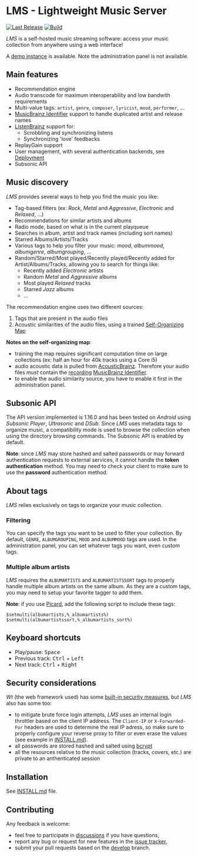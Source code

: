 # LMS - Lightweight Music Server

[![Last Release](https://img.shields.io/github/v/release/epoupon/lms?logo=github&label=latest)](https://github.com/epoupon/lms/releases) [![Build](https://img.shields.io/github/workflow/status/epoupon/lms/Build?logo=github)](https://github.com/epoupon/lms/actions)

_LMS_ is a self-hosted music streaming software: access your music collection from anywhere using a web interface!

A [demo instance](http://lms-demo.poupon.dev) is available. Note the administration panel is not available.

## Main features
* Recommendation engine
* Audio transcode for maximum interoperability and low bandwith requirements
* Multi-value tags: `artist`, `genre`, `composer`, `lyricist`, `mood`, `performer`, ...
* [MusicBrainz Identifier](https://musicbrainz.org/doc/MusicBrainz_Identifier) support to handle duplicated artist and release names
* [ListenBrainz](https://listenbrainz.org) support for:
  * Scrobbling and synchronizing listens
  * Synchronizing 'love' feedbacks
* ReplayGain support
* User management, with several authentication backends, see [Deployment](INSTALL.md#deployment)
* Subsonic API

## Music discovery
_LMS_ provides several ways to help you find the music you like:
* Tag-based filters (ex: _Rock_, _Metal_ and _Aggressive_, _Electronic_ and _Relaxed_, ...)
* Recommendations for similar artists and albums
* Radio mode, based on what is in the current playqueue
* Searches in album, artist and track names (including sort names)
* Starred Albums/Artists/Tracks
* Various tags to help you filter your music: _mood_, _albummood_, _albumgenre_, _albumgrouping_, ...
* Random/Starred/Most played/Recently played/Recently added for Artist/Albums/Tracks, allowing you to search for things like:
  * Recently added _Electronic_ artists
  * Random _Metal_ and _Aggressive_ albums
  * Most played _Relaxed_ tracks
  * Starred _Jazz_ albums
  * ...

The recommendation engine uses two different sources:
1. Tags that are present in the audio files
2. Acoustic similarities of the audio files, using a trained [Self-Organizing Map](https://en.wikipedia.org/wiki/Self-organizing_map)

__Notes on the self-organizing map__:
* training the map requires significant computation time on large collections (ex: half an hour for 40k tracks using a Core i5)
* audio acoustic data is pulled from [AcousticBrainz](https://acousticbrainz.org/). Therefore your audio files _must_ contain the [recording](https://musicbrainz.org/doc/Recording) [MusicBrainz Identifier](https://musicbrainz.org/doc/MusicBrainz_Identifier).
* to enable the audio similarity source, you have to enable it first in the administration panel.

## Subsonic API
The API version implemented is 1.16.0 and has been tested on _Android_ using _Subsonic Player_, _Ultrasonic_ and _DSub_.
Since _LMS_ uses metadata tags to organize music, a compatibility mode is used to browse the collection when using the directory browsing commands.
The Subsonic API is enabled by default.

__Note__: since _LMS_ may store hashed and salted passwords or may forward authentication requests to external services, it cannot handle the __token authentication__ method. You may need to check your client to make sure to use the __password__ authentication method.

## About tags
_LMS_ relies exclusively on tags to organize your music collection.

### Filtering
You can specify the tags you want to be used to filter your collection. By default, `GENRE`, `ALBUMGROUPING`, `MOOD` and `ALBUMMOOD` tags are used.
In the administration  panel, you can set whatever tags you want, even custom tags.

### Multiple album artists
_LMS_ requires the `ALBUMARTISTS` and `ALBUMARTISTSSORT` tags to properly handle multiple album artists on the same album. As they are a custom tags, you may need to setup your favorite tagger to add them.

__Note__: if you use [Picard](https://picard.musicbrainz.org/), add the following script to include these tags:
```
$setmulti(albumartists,%_albumartists%)
$setmulti(albumartistssort,%_albumartists_sort%)
```

## Keyboard shortcuts
* Play/pause: <kbd>Space</bbd>
* Previous track: <kbd>Ctrl</kbd> + <kbd>Left</kbd>
* Next track: <kbd>Ctrl</kbd> + <kbd>Right</kbd>

## Security considerations
_Wt_ (the web framework used) has some [built-in security measures](https://www.webtoolkit.eu/wt/features#security), but _LMS_ also has some too:
* to mitigate brute force login attempts, _LMS_ uses an internal login throttler based on the client IP address. The `Client-IP` or `X-Forwarded-For` headers are used to determine the real IP adress, so make sure to properly configure your reverse proxy to filter or even erase the values (see example in [INSTALL.md](INSTALL.md)).
* all passwords are stored hashed and salted using [bcrypt](https://fr.wikipedia.org/wiki/Bcrypt)
* all the resources relative to the music collection (tracks, covers, etc.) are private to an anthenticated session

## Installation
See [INSTALL.md](INSTALL.md) file.

## Contributing
Any feedback is welcome:
* feel free to participate in [discussions](https://github.com/epoupon/lms/discussions) if you have questions,
* report any bug or request for new features in the [issue tracker](https://github.com/epoupon/lms/issues),
* submit your pull requests based on the [develop](../../tree/develop) branch.
